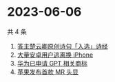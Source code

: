 # 2023-06-06

共 4 条

<!-- BEGIN -->
<!-- 最后更新时间 Tue Jun 06 2023 10:22:21 GMT+0800 (China Standard Time) -->

1. [答主楚云卿原创诗句「入选」诗经](https://www.zhihu.com/search?q=%E7%AD%94%E4%B8%BB%E6%A5%9A%E4%BA%91%E5%8D%BF%E5%8E%9F%E5%88%9B%E8%AF%97%E5%8F%A5%E3%80%8C%E5%85%A5%E9%80%89%E3%80%8D%E8%AF%97%E7%BB%8F)
1. [大量安卓用户逃离换 iPhone](https://www.zhihu.com/search?q=%E5%A4%A7%E9%87%8F%E5%AE%89%E5%8D%93%E7%94%A8%E6%88%B7%E9%80%83%E7%A6%BB%E6%8D%A2%20iPhone)
1. [华为已申请 GPT 相关商标](https://www.zhihu.com/search?q=%E5%8D%8E%E4%B8%BA%E5%B7%B2%E7%94%B3%E8%AF%B7%20GPT%20%E7%9B%B8%E5%85%B3%E5%95%86%E6%A0%87)
1. [苹果发布首款 MR 头显](https://www.zhihu.com/search?q=%E8%8B%B9%E6%9E%9C%E5%8F%91%E5%B8%83%E9%A6%96%E6%AC%BE%20MR%20%E5%A4%B4%E6%98%BE)

<!-- END -->

